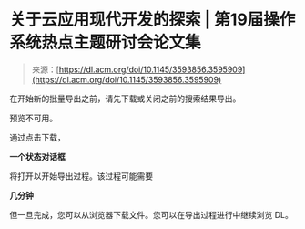 <!--yml

类别：未分类

日期：2024年05月27日 14:47:06

-->

# 关于云应用现代开发的探索 | 第19届操作系统热点主题研讨会论文集

> 来源：[https://dl.acm.org/doi/10.1145/3593856.3595909](https://dl.acm.org/doi/10.1145/3593856.3595909)

在开始新的批量导出之前，请先下载或关闭之前的搜索结果导出。

预览不可用。

通过点击下载，

**一个状态对话框**

将打开以开始导出过程。该过程可能需要

**几分钟**

但一旦完成，您可以从浏览器下载文件。您可以在导出过程进行中继续浏览 DL。
